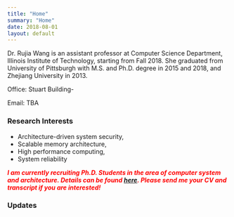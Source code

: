 ```yaml
---
title: "Home"
summary: "Home"
date: 2018-08-01
layout: default
---
```


<!-- ![Researcher Portrait]({{ "/assets/images/photo.jpg" }}){:height="300px"} -->

Dr. Rujia Wang is an assistant professor at Computer Science Department, Illinois Institute of Technology, starting from Fall 2018. She graduated from University of Pittsburgh with M.S. and Ph.D. degree in 2015 and 2018, and Zhejiang University in 2013.

Office: Stuart Building-

Email: TBA




### Research Interests
* Architecture-driven system security,
* Scalable memory architecture,
* High performance computing,
* System reliability​​

<span style="color:red">***I am currently recruiting Ph.D. Students in the area of computer system and architecture. Details can be found [here](/students). Please send me your CV and transcript if you are interested!***</span>

### Updates
